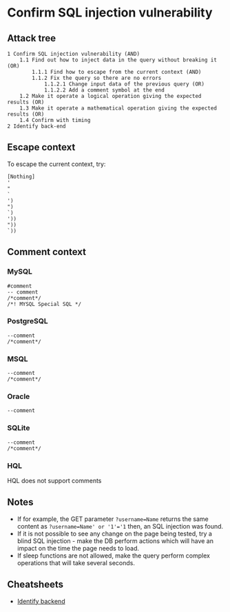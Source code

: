 # Confirm SQL injection vulnerability

## Attack tree

```text
1 Confirm SQL injection vulnerability (AND)
	1.1 Find out how to inject data in the query without breaking it (OR)
		1.1.1 Find how to escape from the current context (AND)
		1.1.2 Fix the query so there are no errors
			1.1.2.1 Change input data of the previous query (OR)
			1.1.2.2 Add a comment symbol at the end
	1.2 Make it operate a logical operation giving the expected results (OR)
	1.3 Make it operate a mathematical operation giving the expected results (OR)
	1.4 Confirm with timing
2 Identify back-end
```

## Escape context

To escape the current context, try:

```text
[Nothing]
'
"
`
')
")
`)
'))
"))
`))
```

## Comment context

### MySQL

    #comment
    -- comment
    /*comment*/
    /*! MYSQL Special SQL */

### PostgreSQL

    --comment
    /*comment*/

### MSQL

    --comment
    /*comment*/

### Oracle

    --comment

### SQLite

    --comment
    /*comment*/

### HQL

HQL does not support comments

## Notes

* If for example, the GET parameter `?username=Name` returns the same content as `?username=Name' or '1'='1` then, an SQL injection was found.
* If it is not possible to see any change on the page being tested, try a blind SQL injection - make the DB perform actions which will have an impact on the time the page needs to load.
* If sleep functions are not allowed, make the query perform complex operations that will take several seconds.

## Cheatsheets

* [Identify backend](https://github.com/swisskyrepo/PayloadsAllTheThings/tree/master/SQL%20Injection#dbms-identification)
